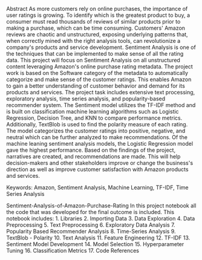 Abstract
As more customers rely on online purchases, the importance of user ratings is growing. To identify which is the greatest product to buy, a consumer must read thousands of reviews of similar products prior to making a purchase, which can be time consuming. Customers' Amazon reviews are chaotic and unstructured, exposing underlying patterns that, when correctly mined with the right analysis tools, can revolutionize a company's products and service development.
Sentiment Analysis is one of the techniques that can be implemented to make sense of all the rating data. This project will focus on Sentiment Analysis on all unstructured content leveraging Amazon's online purchase rating metadata. The project work is based on the Software category of the metadata to automatically categorize and make sense of the customer ratings. This enables Amazon to gain a better understanding of customer behavior and demand for its products and services. 
The project task includes extensive text processing, exploratory analysis, time series analysis, and popularity-based recommender system. The Sentiment model utilizes the TF-IDF method and is built on classification machine learning algorithms such as Logistic Regression, Decision Tree, and KNN to compare performance metrics. Additionally, TextBlob is used to find the polarity measure of each rating. The model categorizes the customer ratings into positive, negative, and neutral which can be further analyzed to make recommendations.
Of the machine leaning sentiment analysis models, the Logistic Regression model gave the highest performance. Based on the findings of the project, narratives are created, and recommendations are made. This will help decision-makers and other stakeholders improve or change the business's direction as well as improve customer satisfaction with Amazon products and services. 

Keywords: Amazon, Sentiment Analysis, Machine Learning, TF-IDF, Time Series Analysis 

 Sentiment-Analysis-of-Amazon-Purchase-Rating
In this project notebook all the code that was developed for the final outcome is included.
This notebook includes:  1. Libraries 2. Importing Data 3. Data Exploration 4. Data Preprocessing 5. Text Preprocessing 6. Exploratory Data Analysis 7. Popularity Based Recommender Analysis 8. 
Time-Series Analysis 9. TextBlob - Polarity 10. Text Analysis 11. Feature Engineering 12. TF-IDF 13. Sentiment Model Development 14. Model Selection 15. Hyperparameter Tuning 16. Classification Metrics 17. Code References  
